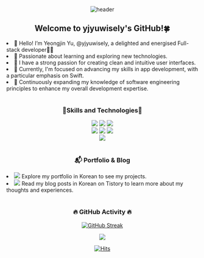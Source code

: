 <!---
yjyuwisely/yjyuwisely is a ✨ special ✨ repository because its `README.md` (this file) appears on your GitHub profile.
You can click the Preview link to take a look at your changes.
--->

<div align="center">
  
  ![header](https://capsule-render.vercel.app/api?type=waving&color=gradient&height=200&section=header&text=Yeongjin%20Yu😊&fontSize=60)

  ## Welcome to yjyuwisely's GitHub!🍀 </div>
  
<li> 👋 Hello! I’m Yeongjin Yu, @yjyuwisely, a delighted and energised Full-stack developer👩‍💻 </li>
<li> 🚀 Passionate about learning and exploring new technologies.</li>
<li> 💞️ I have a strong passion for creating clean and intuitive user interfaces. </li>
<li> 🐥 Currently, I'm focused on advancing my skills in app development, 
  with a particular emphasis on Swift. </li>
<li> 🌱 Continuously expanding my knowledge of software engineering principles 
  to enhance my overall development expertise.</li>
<!-- - 💞️ I’m looking to collaborate on exciting projects that challenge me to grow as a developer. --> 
  
  <div align="center">
  
  #
  ### 🌷Skills and Technologies🌷
  
  <img src="https://img.shields.io/badge/javascript-yellow?style=for-the-badge&logo=JavaScript&logoColor=white">
  <img src="https://img.shields.io/badge/html5-E34F26?style=for-the-badge&logo=HTML5&logoColor=white">
  <img src="https://img.shields.io/badge/css-1572B6?style=for-the-badge&logo=css3&logoColor=white">
<br>
  <img src="https://img.shields.io/badge/spring-brightgreen?style=for-the-badge&logo=Spring&logoColor=white">
  <img src="https://img.shields.io/badge/mysql-orange?style=for-the-badge&logo=MySQL&logoColor=white">
  <img src="https://img.shields.io/badge/r-blue?style=for-the-badge&logo=R&logoColor=white">
<br>
  <img src="https://img.shields.io/badge/figma-blueviolet?style=for-the-badge&logo=Figma&logoColor=white"> 
  
  #
  ### 📬 Portfolio & Blog </div>
<!-- Currently they are both in Korean.<br> --> 
  <li><a href="https://yjyuportfolio.vercel.app"><img src="https://img.shields.io/badge/My Portfolio-7F00FF?style=for-the-badge&style=flat"></a> Explore my portfolio in Korean to see my projects. </li>
  <li><a href="https://yjyuwisely.tistory.com/"><img src="https://img.shields.io/badge/My Blog-ff69b4?style=for-the-badge&style=flat"></a> Read my blog posts in Korean on Tistory to learn more about my thoughts and experiences.</li>
  
  <!-- 
  <li><a href="https://yjyuportfolio.vercel.app"><img src="https://img.shields.io/badge/Portfolio-7F00FF?style=for-the-badge&style=flat"></a> Explore my portfolio in Korean to see my projects and work samples.</li>
  <li><a href="https://yjyuwisely.tistory.com/"><img src="https://img.shields.io/badge/Tistory-ff69b4?style=for-the-badge&style=flat"></a> Read my blog posts in Korean on Tistory to learn more about my thoughts and experiences.</li><br>

Portfolio (Korean) - Explore my portfolio in Korean to see my projects and work samples.
Portfolio (English) - Check out my portfolio in English for an alternative language option.
Tistory (Korean) - Read my blog posts in Korean on Tistory to learn more about my thoughts and experiences.
-->

   <div align="center">
  
  #
  
  ### 🔥 GitHub Activity 🔥<!-- and Profile Visitors -->
  
  [![GitHub Streak](http://github-readme-streak-stats.herokuapp.com?user=yjyuwisely&theme=buefy&hide_border=true&border_radius=15&date_format=j%20M%5B%20Y%5D)](https://git.io/streak-stats)
  
 <!-- [![Harlok's wakatime stats](https://github-readme-stats.vercel.app/api/wakatime?username=yjyuwisely)](https://github.com/anuraghazra/github-readme-stats) -->

 <!-- ![Anurag's GitHub stats](https://github-readme-stats.vercel.app/api?username=yjyuwisely&theme=buefy&show_icons=true) -->

  <a href="https://github.com/yjyuwisely">
    <img align="center" src="https://github-readme-stats.vercel.app/api/top-langs/?username=yjyuwisely&layout=compact&show_icons=true&show_owner=true&hide_title=true&theme=buefy" />
  </a> 
    
 [![Hits](https://hits.seeyoufarm.com/api/count/incr/badge.svg?url=https%3A%2F%2Fgithub.com%2Fyjyuwisely%2Fhit-counter&count_bg=%23FFD013&title_bg=%23C05EFF&icon=&icon_color=%23E7E7E7&title=hits&edge_flat=false)](https://hits.seeyoufarm.com)

</div>
